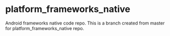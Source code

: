 platform_frameworks_native
==========================

Android frameworks native code repo. 
This is a branch created from master for platform_frameworks_native repo.
